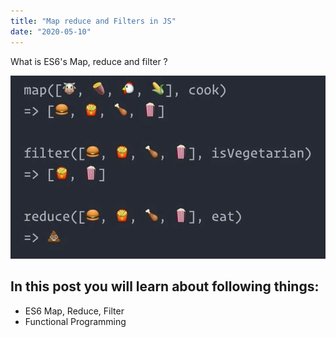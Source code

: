 ```yaml
---
title: "Map reduce and Filters in JS"
date: "2020-05-10"
---
```


What is ES6's Map, reduce and filter ?

![map,reduce & filter illustration](./mrf.jpg)

## In this post you will learn about following things:

- ES6 Map, Reduce, Filter
- Functional Programming
